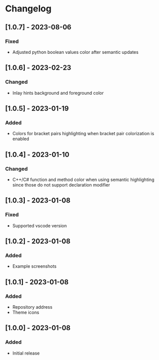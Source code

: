 # Changelog

## [1.0.7] - 2023-08-06

### Fixed

- Adjusted python boolean values color after semantic updates

## [1.0.6] - 2023-02-23

### Changed

- Inlay hints background and foreground color

## [1.0.5] - 2023-01-19

### Added

- Colors for bracket pairs highlighting when bracket pair colorization is enabled

## [1.0.4] - 2023-01-10

### Changed

- C++/C# function and method color when using semantic highlighting since those do not support declaration modifier

## [1.0.3] - 2023-01-08

### Fixed

- Supported vscode version

## [1.0.2] - 2023-01-08

### Added

- Example screenshots

## [1.0.1] - 2023-01-08

### Added

- Repository address
- Theme icons

## [1.0.0] - 2023-01-08

### Added

- Initial release
